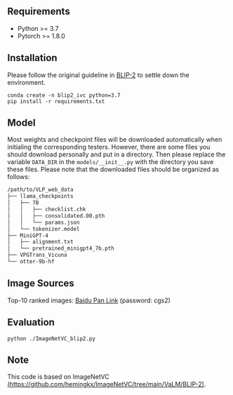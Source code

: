 ## Requirements

- Python >= 3.7
- Pytorch >= 1.8.0

## Installation

Please follow the original guideline in [BLIP-2](https://github.com/salesforce/LAVIS) to settle down the environment.

```
conda create -n blip2_ivc python=3.7
pip install -r requirements.txt
```

## Model
Most weights and checkpoint files will be downloaded automatically when initialing the corresponding testers. However, there are some files you should download personally and put in a directory. Then please replace the variable `DATA_DIR` in the `models/__init__.py` with the directory you save these files. Please note that the downloaded files should be organized as follows:

```bash
/path/to/VLP_web_data
├── llama_checkpoints
│   ├── 7B
│   │   ├── checklist.chk
│   │   ├── consolidated.00.pth
│   │   └── params.json
│   └── tokenizer.model
├── MiniGPT-4
│   ├── alignment.txt
│   └── pretrained_minigpt4_7b.pth
├── VPGTrans_Vicuna
└── otter-9b-hf
```

## Image Sources


Top-10 ranked images: [Baidu Pan Link](https://pan.baidu.com/s/1HlMMXuM1h3OARJY1JzfGwA?pwd=cgs2) (password: cgs2)


## Evaluation

```
python ./ImageNetVC_blip2.py
```

## Note

This code is based on ImageNetVC [(https://github.com/hemingkx/ImageNetVC/tree/main/VaLM/BLIP-2)](https://github.com/hemingkx/ImageNetVC/tree/main/VaLM/BLIP-2).

